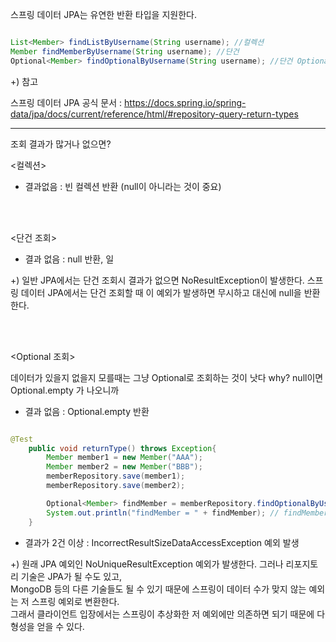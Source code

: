 스프링 데이터 JPA는 유연한 반환 타입을 지원한다.

```java

List<Member> findListByUsername(String username); //컬렉션
Member findMemberByUsername(String username); //단건
Optional<Member> findOptionalByUsername(String username); //단건 Optional

```

+) 참고

스프링 데이터 JPA 공식 문서 : https://docs.spring.io/spring-data/jpa/docs/current/reference/html/#repository-query-return-types

---

조회 결과가 많거나 없으면?

<컬렉션>

- 결과없음 : 빈 컬렉션 반환 (null이 아니라는 것이 중요)

<br/><br/>

<단건 조회>

- 결과 없음 : null 반환, 일

+) 일반 JPA에서는 단건 조회시 결과가 없으면 NoResultException이 발생한다. 스프링 데이터 JPA에서는 단건 조회할 때 이 예외가 발생하면 무시하고 대신에 null을 반환한다.

<br/><br/>

<Optional 조회>

데이터가 있을지 없을지 모를때는 그냥 Optional로 조회하는 것이 낫다 why? null이면 Optional.empty 가 나오니까

- 결과 없음 : Optional.empty 반환

```java

@Test
    public void returnType() throws Exception{
        Member member1 = new Member("AAA");
        Member member2 = new Member("BBB");
        memberRepository.save(member1);
        memberRepository.save(member2);

        Optional<Member> findMember = memberRepository.findOptionalByUsername("fdafaaf");
        System.out.println("findMember = " + findMember); // findMember = Optional.empty
    }


```

- 결과가 2건 이상 : IncorrectResultSizeDataAccessException 예외 발생

+) 원래 JPA 예외인 NoUniqueResultException 예외가 발생한다. 그러나 리포지토리 기술은 JPA가 될 수도 있고, <br/>
MongoDB 등의 다른 기술들도 될 수 있기 때문에 스프링이 데이터 수가 맞지 않는 예외는 저 스프링 예외로 변환한다. <br/>
그래서 클라이언트 입장에서는 스프링이 추상화한 저 예외에만 의존하면 되기 때문에 다형성을 얻을 수 있다.

 
